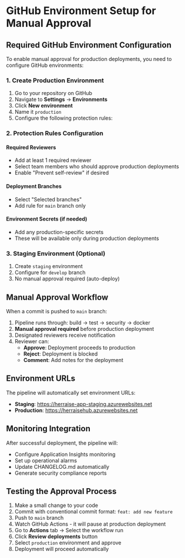 # GitHub Environment Setup for Manual Approval

## Required GitHub Environment Configuration

To enable manual approval for production deployments, you need to configure GitHub environments:

### 1. Create Production Environment

1. Go to your repository on GitHub
2. Navigate to **Settings** → **Environments**
3. Click **New environment**
4. Name it `production`
5. Configure the following protection rules:

### 2. Protection Rules Configuration

#### Required Reviewers
- Add at least 1 required reviewer
- Select team members who should approve production deployments
- Enable "Prevent self-review" if desired

#### Deployment Branches
- Select "Selected branches"
- Add rule for `main` branch only

#### Environment Secrets (if needed)
- Add any production-specific secrets
- These will be available only during production deployments

### 3. Staging Environment (Optional)

1. Create `staging` environment
2. Configure for `develop` branch
3. No manual approval required (auto-deploy)

## Manual Approval Workflow

When a commit is pushed to `main` branch:

1. Pipeline runs through: build → test → security → docker
2. **Manual approval required** before production deployment
3. Designated reviewers receive notification
4. Reviewer can:
   - **Approve**: Deployment proceeds to production
   - **Reject**: Deployment is blocked
   - **Comment**: Add notes for the deployment

## Environment URLs

The pipeline will automatically set environment URLs:
- **Staging**: https://herraise-app-staging.azurewebsites.net
- **Production**: https://herraisehub.azurewebsites.net

## Monitoring Integration

After successful deployment, the pipeline will:
- Configure Application Insights monitoring
- Set up operational alarms
- Update CHANGELOG.md automatically
- Generate security compliance reports

## Testing the Approval Process

1. Make a small change to your code
2. Commit with conventional commit format: `feat: add new feature`
3. Push to `main` branch
4. Watch GitHub Actions - it will pause at production deployment
5. Go to **Actions** tab → Select the workflow run
6. Click **Review deployments** button
7. Select `production` environment and approve
8. Deployment will proceed automatically